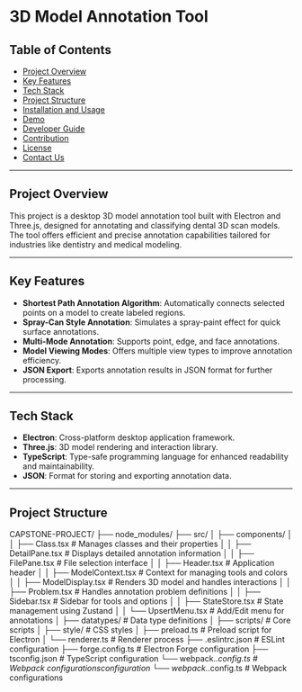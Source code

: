 # 3D Model Annotation Tool

## Table of Contents
- [Project Overview](#project-overview)
- [Key Features](#key-features)
- [Tech Stack](#tech-stack)
- [Project Structure](#project-structure)
- [Installation and Usage](#installation-and-usage)
- [Demo](#demo)
- [Developer Guide](#developer-guide)
- [Contribution](#contribution)
- [License](#license)
- [Contact Us](#contact-us)

---

## Project Overview
This project is a desktop 3D model annotation tool built with Electron and Three.js, designed for annotating and classifying dental 3D scan models. The tool offers efficient and precise annotation capabilities tailored for industries like dentistry and medical modeling.

---

## Key Features
- **Shortest Path Annotation Algorithm**: Automatically connects selected points on a model to create labeled regions.
- **Spray-Can Style Annotation**: Simulates a spray-paint effect for quick surface annotations.
- **Multi-Mode Annotation**: Supports point, edge, and face annotations.
- **Model Viewing Modes**: Offers multiple view types to improve annotation efficiency.
- **JSON Export**: Exports annotation results in JSON format for further processing.

---

## Tech Stack
- **Electron**: Cross-platform desktop application framework.
- **Three.js**: 3D model rendering and interaction library.
- **TypeScript**: Type-safe programming language for enhanced readability and maintainability.
- **JSON**: Format for storing and exporting annotation data.

---

## Project Structure
CAPSTONE-PROJECT/ ├── node_modules/ ├── src/ │ ├── components/ │ │ ├── Class.tsx # Manages classes and their properties │ │ ├── DetailPane.tsx # Displays detailed annotation information │ │ ├── FilePane.tsx # File selection interface │ │ ├── Header.tsx # Application header │ │ ├── ModelContext.tsx # Context for managing tools and colors │ │ ├── ModelDisplay.tsx # Renders 3D model and handles interactions │ │ ├── Problem.tsx # Handles annotation problem definitions │ │ ├── Sidebar.tsx # Sidebar for tools and options │ │ ├── StateStore.tsx # State management using Zustand │ │ └── UpsertMenu.tsx # Add/Edit menu for annotations │ ├── datatypes/ # Data type definitions │ ├── scripts/ # Core scripts │ ├── style/ # CSS styles │ ├── preload.ts # Preload script for Electron │ └── renderer.ts # Renderer process ├── .eslintrc.json # ESLint configuration ├── forge.config.ts # Electron Forge configuration ├── tsconfig.json # TypeScript configuration └── webpack.*.config.ts # Webpack configurationsconfiguration └── webpack.*.config.ts # Webpack configurations
